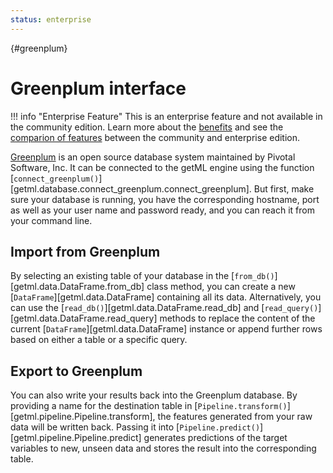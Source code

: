 ```yaml
---
status: enterprise
---
```

[](){#greenplum}
# Greenplum interface

!!! info "Enterprise Feature"
    This is an enterprise feature and not available in the community edition. Learn more about the [benefits](/enterprise/benefits) and see the [comparion of features](/enterprise/feature-list) between the community and enterprise edition.

[Greenplum](https://greenplum.org/) is an open source database system maintained by Pivotal
Software, Inc. It can be connected to the getML engine using the
function [`connect_greenplum()`][getml.database.connect_greenplum.connect_greenplum]. But first, make
sure your database is running, you have the corresponding hostname,
port as well as your user name and password ready, and you can reach
it from your command line.

## Import from Greenplum

By selecting an existing table of your database in the
[`from_db()`][getml.data.DataFrame.from_db] class method, you can create a
new [`DataFrame`][getml.data.DataFrame] containing all its data.
Alternatively, you can use the [`read_db()`][getml.data.DataFrame.read_db]
and [`read_query()`][getml.data.DataFrame.read_query] methods to replace the
content of the current [`DataFrame`][getml.data.DataFrame] instance or
append further rows based on either a table or a specific query.

## Export to Greenplum

You can also write your results back into the Greenplum database. By
providing a name for the destination table in
[`Pipeline.transform()`][getml.pipeline.Pipeline.transform], the features generated
from your raw data will be written back. Passing it into
[`Pipeline.predict()`][getml.pipeline.Pipeline.predict] generates predictions
of the target variables to new, unseen data and stores the result into
the corresponding table.


